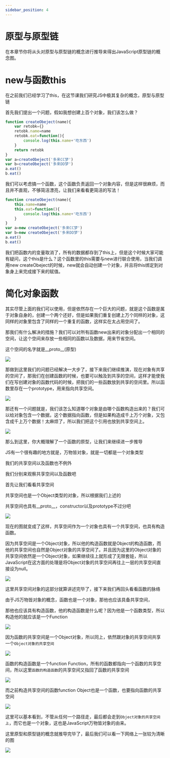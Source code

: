 ```yaml
---
sidebar_position: 4
---
```


# 原型与原型链

在本章节你将从头对原型与原型链的概念进行推导来得出JavaScript原型链的概念图。

# new与函数this

在之前我们已经学习了this，在这节课我们研究JS中极其复杂的概念，原型与原型链

首先我们提出一个问题，假如我想创建上百个对象，我们该怎么做？

```js
function createObeject(name){
    var retobk={}
    retobk.name=name
    retobk.eat=function(){
        console.log(this.name+'吃东西')
    }
    return retobk
}
var a=createObeject('多来CC梦')
var b=createObeject('多来DD梦')
a.eat()
b.eat()
```
我们可以考虑搞一个函数，这个函数负责返回一个对象内容，但是这样很麻烦，而且并不直观，不够简洁漂亮，让我们来看看更简洁的写法！

```js
function createObeject(name){
    this.name=name
    this.eat=function(){
        console.log(this.name+'吃东西')
    }
}
var a=new createObeject('多来CC梦')
var b=new createObeject('多来DD梦')
a.eat()
b.eat()
```

我们把函数内的变量取消了，所有的数据都存到了this上，但是这个时候大家可能有疑问，这个this是什么？这个函数里的this需要与new进行联合使用，当我们调用new createObeject的时候，new就会自动创建一个对象，并且将this绑定到对象身上来完成接下来的赋值。

# 简化对象函数

其实尽管上面的我们可以使用，但是依然存在一个巨大的问题，就是这个函数是属于对象自身的，创建一个两个还好，但是如果我们重复创建上万个同样的对象，这同样的对象里包含了同样的一个重复的函数，这样实在太占用空间了。

那我们有什么解决的措施？我们可以对所有函数new出来的对象分配出一个相同的空间，让这个空间来存放一些相同的函数以及数据，用来节省空间。

这个空间的名字就是__proto__(原型)

![](./img/04/1.png)

那做到这里我们的问题已经解决一大步了，接下来我们继续推演，现在对象有共享的空间了，那我们在创建函数的时候，也要可以触及到共享的空间，这样才能使我们在写创建对象的函数代码的时候，把我们的一些函数放到共享的空间里。所以函数里存在一个prototype，用来指向共享空间。

![](./img/04/2.png)

那还有一个问题就是，我们该怎么知道哪个对象是由哪个函数构造出来的？我们可以给对象包含一个数据，这个数据指向函数，但是如果构造成千上万个对象，又包含成千上万个数据！太麻烦了，所以我们把这个引用也放到共享空间上。

![](./img/04/3.png)

那么到这里，你大概理解了一个函数的原型，让我们来继续进一步推导

JS有一个很有趣的地方就是，万物皆对象，就是一切都是一个对象类型

我们的共享空间以及函数也不例外

我们分别来观察共享空间以及函数吧

首先让我们看看共享空间

共享空间也是一个Object类型的对象，所以根据我们上述的

共享空间也具有__proto__，constructor以及prototype不过分吧

![](./img/04/4.png)

现在的图就变成了这样，共享空间作为一个对象也具有一个共享空间，也具有构造函数。

因为共享空间是一个Object对象，所以他的构造函数就是Object的构造函数，而他的共享空间也自然是Object对象的共享空间了。并且因为这里的Object对象的共享空间依然是一个Object对象，如果继续往上就形成了无限套娃，所以JavaScript在这方面的处理是将Object对象的共享空间再往上一层的共享空间直接设为null。

![](./img/04/5.png)

这里共享空间对象的这部分就算讲述完毕了，接下来我们再回头看看函数的脉络

由于JS万物皆对象的概念，函数也是一个对象，那他也应该具备共享空间，

那他也应该具有构造函数，他的构造函数是什么呢？因为他是一个函数类型，所以构造他的就应该是一个Function

![](./img/04/6.png)

因为函数的共享空间是一个Object对象，所以同上，依然跟对象的共享空间共享一个`Object对象的共享空间`

![](./img/04/7.png)

函数的构造函数是一个function Function，所有的函数都指向一个函数的共享空间，所以这里`函数的构造函数`的共享空间又指回了函数的共享空间

![](./img/04/8.png)

而之前构造共享空间的函数function Object也是一个函数，也要指向函数的共享空间

![](./img/04/9.png)

这里可以基本看到，不管从任何一个路径走，最后都会走到`Object对象的共享空间上`，而它也是一个对象，这也是JavaScript万物皆对象的由来。

这里原型和原型链的概念就推导完毕了，最后我们可以看一下网络上一张较为清晰的图

![](./img/04/10.png)